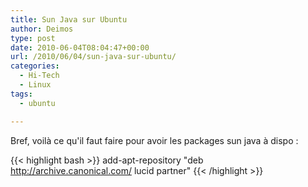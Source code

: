 ```yaml
---
title: Sun Java sur Ubuntu
author: Deimos
type: post
date: 2010-06-04T08:04:47+00:00
url: /2010/06/04/sun-java-sur-ubuntu/
categories:
  - Hi-Tech
  - Linux
tags:
  - ubuntu

---
```


Bref, voilà ce qu'il faut faire pour avoir les packages sun java à dispo :
  
{{< highlight bash >}}
add-apt-repository "deb http://archive.canonical.com/ lucid partner"
{{< /highlight >}}
